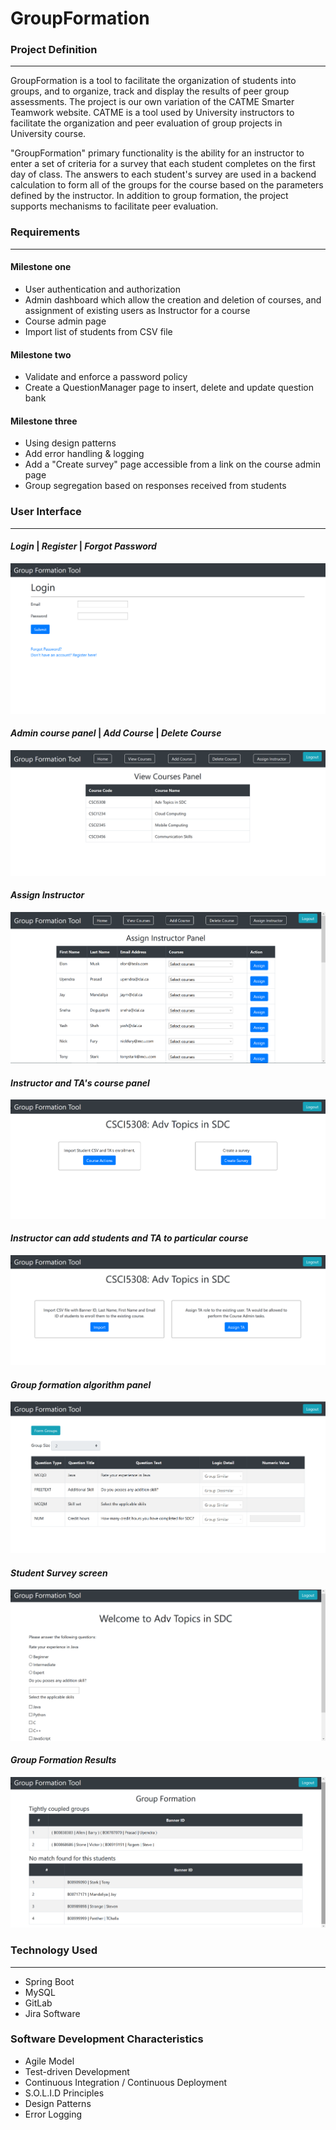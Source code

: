 # GroupFormation

### Project Definition
-----
GroupFormation is a tool to facilitate the organization of students into groups, and to organize, track and display the results of peer group assessments. The project is our own variation of the CATME Smarter Teamwork website. CATME is a tool used by University instructors to facilitate the organization and peer evaluation of group projects in University course.

"GroupFormation" primary functionality is the ability for an instructor to enter a set of criteria for a survey that each student completes on the first day of class. The answers to each student's survey are used in a backend calculation to form all of the groups for the course based on the parameters defined by the instructor. In addition to group formation, the project supports mechanisms to facilitate peer evaluation.

### Requirements
-----
#### Milestone one
* User authentication and authorization
* Admin dashboard which allow the creation and deletion of courses, and assignment of existing users as Instructor for a course
* Course admin page
* Import list of students from CSV file

#### Milestone two
* Validate and enforce a password policy
* Create a QuestionManager page to insert, delete and update question bank

#### Milestone three
* Using design patterns
* Add error handling & logging
* Add a "Create survey" page accessible from a link on the course admin page
* Group segregation based on responses received from students

### User Interface
-----
#### *Login* | *Register* | *Forgot Password*
![alt text](/images/1.png)
#### *Admin course panel* | *Add Course* | *Delete Course*
![alt text](/images/2.png)
#### *Assign Instructor*
![alt text](/images/3.png)
#### *Instructor and TA's course panel*
![alt text](/images/4.png)
#### *Instructor can add students and TA to particular course*
![alt text](/images/5.png)
#### *Group formation algorithm panel*
![alt text](/images/6.png)
#### *Student Survey screen*
![alt text](/images/7.png)
#### *Group Formation Results*
![alt text](/images/8.png)

### Technology Used
-----
*	Spring Boot
*	MySQL
*	GitLab
* Jira Software

### Software Development Characteristics
* Agile Model
* Test-driven Development
* Continuous Integration / Continuous Deployment
* S.O.L.I.D Principles
* Design Patterns
* Error Logging
